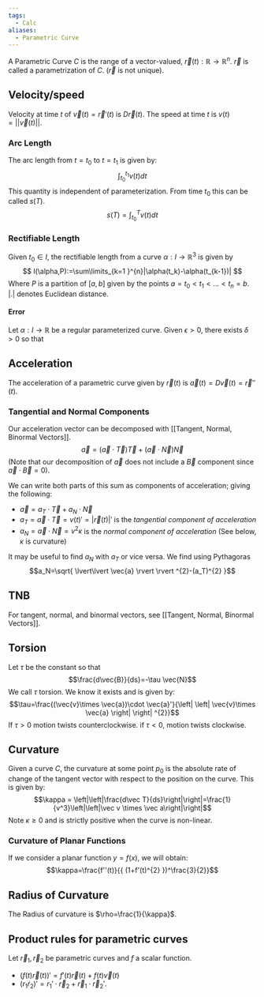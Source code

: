 ```yaml
---
tags:
  - Calc
aliases:
  - Parametric Curve
---
```

A Parametric Curve $C$ is the range of a vector-valued, $\vec r(t):\mathbb{R}\to \mathbb{R}^n$. 
$\vec r$ is called a parametrization of $C$. ($\vec r$ is not unique). 
## Velocity/speed
Velocity at time $t$ of $\vec v(t) = \vec r' (t)$ is $D\vec r(t)$.
The speed at time $t$ is $v(t)=||\vec v(t)||$.
### Arc Length
The arc length from $t=t_0$ to $t=t_1$ is given by:
$$\int_{t_0}^{t_1}v(t)dt$$
This quantity is independent of parameterization.
From time $t_0$ this can be called $s(T)$.
$$s(T)=\int_{t_0}^{T} v(t)dt$$
### Rectifiable Length
Given $t_{0}\in I$, the rectifiable length from a curve $\alpha:I\to \mathbb{R}^{3}$ is given by
$$
l(\alpha,P):=\sum\limits_{k=1 }^{n}|\alpha(t_k)-\alpha(t_{k-1})|
$$
Where $P$ is a partition of $[a,b]$ given by the points $a=t_{0}<t_{1}<\dots<t_n=b$. $|.|$ denotes Euclidean distance.
#### Error
Let $\alpha:I\to \mathbb{R}$ be a regular parameterized curve.
Given $\epsilon>0$, there exists $\delta>0$ so that 
## Acceleration
The acceleration of a parametric curve given by $\vec r(t)$ is $\vec a(t)=D\vec v(t)=\vec r''(t)$.
### Tangential and Normal Components
Our acceleration vector can be decomposed with [[Tangent, Normal, Binormal Vectors]].
$$\vec{a}=(\vec{a}\cdot \vec{T})\vec{T}+(\vec{a }\cdot\vec{N})\vec{N}$$
(Note that our decomposition of $\vec{a}$ does not include a $\vec{B}$ component since $\vec{a}\cdot \vec{B}=0$).

We can write both parts of this sum as components of acceleration; giving the following:
- $\vec{a}=a_T\cdot \vec{T}+a_N\cdot \vec{N}$
- $a_T=\vec{a}\cdot \vec{T}=v(t)'=\lvert \vec{r}(t) \rvert'$ is the *tangential component of acceleration*
- $a_N=\vec{a}\cdot \vec{N}=v^{2}\kappa$ is the *normal component of acceleration*
(See below, $\kappa$ is curvature)

It may be useful to find $a_N$ with $a_T$ or vice versa. We find using Pythagoras
$$a_N=\sqrt{ \lvert\lvert \vec{a} \rvert \rvert ^{2}-(a_T)^{2} }$$
## TNB
For tangent, normal, and binormal vectors, see [[Tangent, Normal, Binormal Vectors]].
## Torsion
Let $\tau$ be the constant so that 
$$\frac{d\vec{B}}{ds}=-\tau \vec{N}$$
We call $\tau$ torsion. We know it exists and is given by:
$$\tau=\frac{(\vec{v}\times \vec{a})\cdot \vec{a}'}{\left| \left| \vec{v}\times \vec{a} \right|  \right| ^{2}}$$
If $\tau>0$ motion twists counterclockwise.
if $\tau<0$, motion twists clockwise.
## Curvature
Given a curve $C$, the curvature at some point $p_0$ is the absolute rate of change of the tangent vector with respect to the position on the curve. This is given by:
$$\kappa = \left|\left|\frac{d\vec T}{ds}\right|\right|=\frac{1}{v^3}\left|\left|\vec   v \times \vec a\right|\right|$$
Note $\kappa\geq0$ and is strictly positive when the curve is non-linear.

### Curvature of Planar Functions
If we consider a planar function $y=f(x)$, we will obtain: 
$$\kappa=\frac{f''(t)}{{ (1+f'(t)^{2} })^\frac{3}{2}}$$
## Radius of Curvature
The Radius of curvature is $\rho=\frac{1}{\kappa}$.
## Product rules for parametric curves
Let $\vec r_1, \vec r_2$ be parametric curves and $f$ a scalar function.
- $(f(t)\vec r(t))'=f'(t)\vec r(t)+f(t)\vec v(t)$
- $(r_1\dot r_2)'=r_1'\cdot\vec r_2 + \vec r_1\cdot \vec r_2'$.

